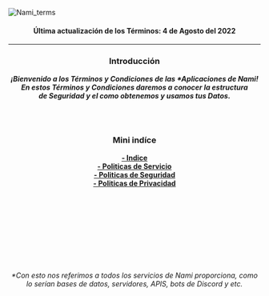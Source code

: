 ![Nami_terms](https://user-images.githubusercontent.com/71246795/182919608-7524bc03-63c3-4c14-b7c7-b90a276d07cf.png)

<div align="center"><h4>Última actualización de los Términos: 4 de Agosto del 2022</h4></div>

---

<div align="center">
<h3>Introducción</h3>
<p><i><b>¡Bienvenido a los Términos y Condiciones de las *Aplicaciones de Nami!<br>En estos Términos y Condiciones daremos a conocer la estructura<br> de Seguridad y el como obtenemos y usamos tus Datos.<br></b></i></p><br><br>
<h3>Mini indíce</h3>
<b><p><a href="https://github.com/FluffyWorkGroup/TerminosYCondicionesNami/blob/V1/terms/README.MD">- Indice</a><a href="https://github.com/FluffyWorkGroup/TerminosYCondicionesNami/blob/V1/terms/ServiceTerms.md"><br>- Politicas de Servicio</a><a href="https://github.com/FluffyWorkGroup/TerminosYCondicionesNami/blob/V1/terms/SecurityTerms.md"><br>- Politicas de Seguridad</a><a href="https://github.com/FluffyWorkGroup/TerminosYCondicionesNami/blob/V1/terms/PrivacyTerms.md"><br>- Politicas de Privacidad</a></p></b><br><br><br><br><br><br><br><br><br>
<i>*Con esto nos referimos a todos los servicios de Nami proporciona, como lo serían bases de datos, servidores, APIS, bots de Discord y etc.</i>
</div>
